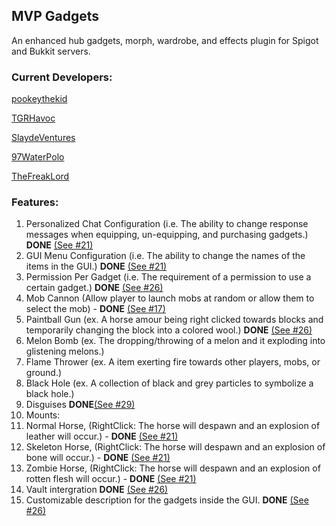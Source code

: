 MVP Gadgets
------------
An enhanced hub gadgets, morph, wardrobe, and effects plugin for Spigot and Bukkit servers.

### Current Developers:
[pookeythekid](https://github.com/pookeythekid)

[TGRHavoc](https://github.com/TGRHavoc)

[SlaydeVentures](https://github.com/SlaydeVentures)

[97WaterPolo](https://github.com/97WaterPolo)

[TheFreakLord](http://github.com/TheFreakLord)


### Features:

1. Personalized Chat Configuration (i.e. The ability to change response messages when equipping, un-equipping, and purchasing gadgets.) **DONE** [(See #21)](https://github.com/JoshMullins/MVPGadgets/pull/21/)
2. GUI Menu Configuration (i.e. The ability to change the names of the items in the GUI.) **DONE** [(See #21)](https://github.com/JoshMullins/MVPGadgets/pull/21)
3. Permission Per Gadget (i.e. The requirement of a permission to use a certain gadget.) **DONE** [(See #26)](https://github.com/JoshMullins/MVPGadgets/pull/26/)
4. Mob Cannon (Allow player to launch mobs at random or allow them to select the mob) - **DONE** [(See #17)](https://github.com/JoshMullins/MVPGadgets/pull/17)
5. Paintball Gun (ex. A horse amour being right clicked towards blocks and temporarily changing the block into a colored wool.) **DONE** [(See #26)](https://github.com/JoshMullins/MVPGadgets/pull/26/)
6. Melon Bomb (ex. The dropping/throwing of a melon and it exploding into glistening melons.)
7. Flame Thrower (ex. A item exerting fire towards other players, mobs, or ground.)
8. Black Hole (ex. A collection of black and grey particles to symbolize a black hole.)
9. Disguises **DONE**[(See #29)](https://github.com/JoshMullins/MVPGadgets/pull/29)
10. Mounts:
  1. Normal Horse, (RightClick: The horse will despawn and an explosion of leather will occur.) - **DONE** [(See #21)](https://github.com/JoshMullins/MVPGadgets/pull/21)
  2. Skeleton Horse, (RightClick: The horse will despawn and an explosion of bone will occur.) - **DONE** [(See #21)](https://github.com/JoshMullins/MVPGadgets/pull/21)
  3. Zombie Horse, (RightClick: The horse will despawn and an explosion of rotten flesh will occur.) - **DONE** [(See #21)](https://github.com/JoshMullins/MVPGadgets/pull/21)
11. Vault intergration **DONE** [(See #26)](https://github.com/JoshMullins/MVPGadgets/pull/26)
12. Customizable description for the gadgets inside the GUI. **DONE** [(See #26)](https://github.com/JoshMullins/MVPGadgets/pull/26)